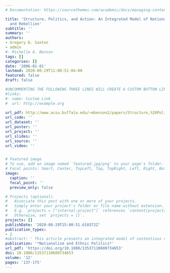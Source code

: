 ```yaml
---
# Documentation: https://sourcethemes.com/academic/docs/managing-content/

title: 'Structure, Politics, and Action: An Integrated Model of Nationalist Protest
  and Rebellion'
subtitle: ''
summary: ''
authors:
- Gregory D. Saxton
- admin
#- Michelle A. Benson
tags: []
categories: []
date: '2006-01-01'
lastmod: 2020-08-29T11:00:51-04:00
featured: false
draft: false

#UNCOMMENTING THE FOLLOWING THREE LINES WILL CREATE A CUSTOM BUTTON LINK
#links:
#- name: Custom Link
#  url: http://example.org
  
url_pdf: http://www.acsu.buffalo.edu/~mbenson2/papers/Structure,%20Politics,%20and%20Action.pdf
url_code: ''
url_dataset: ''
url_poster: ''
url_project: ''
url_slides: ''
url_source: ''
url_video: ''


# Featured image
# To use, add an image named `featured.jpg/png` to your page's folder.
# Focal points: Smart, Center, TopLeft, Top, TopRight, Left, Right, BottomLeft, Bottom, BottomRight.
image:
  caption: ''
  focal_point: ''
  preview_only: false

# Projects (optional).
#   Associate this post with one or more of your projects.
#   Simply enter your project's folder or file name without extension.
#   E.g. `projects = ["internal-project"]` references `content/project/deep-learning/index.md`.
#   Otherwise, set `projects = []`.
projects: []
publishDate: '2020-08-29T15:00:51.610372Z'
publication_types:
- 2
#abstract: ' This article presents an integrated model of contentious nationalist activity, with structure, politics, and action assuming equal roles in an interdependent causal system. The model is tested using simultaneous equation systems on 130 ethno-nationalist groups from 1990 to 1998. The results confirm the vital, indirect role of grievances and group identity on protest and the powerful direct and indirect effects of political opportunity structure variables on protest and rebellion. Repression is shown to have a particularly escalatory impact on the conflict process. '
publication: '*Nationalism and Ethnic Politics*'
url_pdf: 'https://doi.org/10.1080/13537110600734653'
doi: 10.1080/13537110600734653
volume: '12'
pages: '137-175'
---
```

